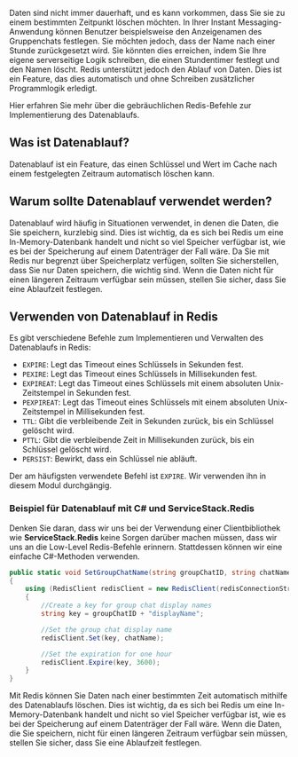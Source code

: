 Daten sind nicht immer dauerhaft, und es kann vorkommen, dass Sie sie zu einem bestimmten Zeitpunkt löschen möchten. In Ihrer Instant Messaging-Anwendung können Benutzer beispielsweise den Anzeigenamen des Gruppenchats festlegen. Sie möchten jedoch, dass der Name nach einer Stunde zurückgesetzt wird. Sie könnten dies erreichen, indem Sie Ihre eigene serverseitige Logik schreiben, die einen Stundentimer festlegt und den Namen löscht. Redis unterstützt jedoch den Ablauf von Daten. Dies ist ein Feature, das dies automatisch und ohne Schreiben zusätzlicher Programmlogik erledigt.

Hier erfahren Sie mehr über die gebräuchlichen Redis-Befehle zur Implementierung des Datenablaufs.

## <a name="what-is-data-expiration"></a>Was ist Datenablauf?

Datenablauf ist ein Feature, das einen Schlüssel und Wert im Cache nach einem festgelegten Zeitraum automatisch löschen kann.

## <a name="why-use-data-expiration"></a>Warum sollte Datenablauf verwendet werden?

Datenablauf wird häufig in Situationen verwendet, in denen die Daten, die Sie speichern, kurzlebig sind.  Dies ist wichtig, da es sich bei Redis um eine In-Memory-Datenbank handelt und nicht so viel Speicher verfügbar ist, wie es bei der Speicherung auf einem Datenträger der Fall wäre. Da Sie mit Redis nur begrenzt über Speicherplatz verfügen, sollten Sie sicherstellen, dass Sie nur Daten speichern, die wichtig sind. Wenn die Daten nicht für einen längeren Zeitraum verfügbar sein müssen, stellen Sie sicher, dass Sie eine Ablaufzeit festlegen.

## <a name="how-to-use-data-expiration-in-redis"></a>Verwenden von Datenablauf in Redis

Es gibt verschiedene Befehle zum Implementieren und Verwalten des Datenablaufs in Redis:

- `EXPIRE`: Legt das Timeout eines Schlüssels in Sekunden fest.
- `PEXIRE`: Legt das Timeout eines Schlüssels in Millisekunden fest.
- `EXPIREAT`: Legt das Timeout eines Schlüssels mit einem absoluten Unix-Zeitstempel in Sekunden fest.
- `PEXPIREAT`: Legt das Timeout eines Schlüssels mit einem absoluten Unix-Zeitstempel in Millisekunden fest.
- `TTL`: Gibt die verbleibende Zeit in Sekunden zurück, bis ein Schlüssel gelöscht wird.
- `PTTL`: Gibt die verbleibende Zeit in Millisekunden zurück, bis ein Schlüssel gelöscht wird.
- `PERSIST`: Bewirkt, dass ein Schlüssel nie abläuft.

Der am häufigsten verwendete Befehl ist `EXPIRE`. Wir verwenden ihn in diesem Modul durchgängig.

### <a name="example-of-data-expiration-using-c-and-servicestackredis"></a>Beispiel für Datenablauf mit C# und ServiceStack.Redis

Denken Sie daran, dass wir uns bei der Verwendung einer Clientbibliothek wie **ServiceStack.Redis** keine Sorgen darüber machen müssen, dass wir uns an die Low-Level Redis-Befehle erinnern. Stattdessen können wir eine einfache C#-Methoden verwenden.

```csharp
public static void SetGroupChatName(string groupChatID, string chatName)
{
    using (RedisClient redisClient = new RedisClient(redisConnectionString))
    {
        //Create a key for group chat display names
        string key = groupChatID + "displayName";

        //Set the group chat display name
        redisClient.Set(key, chatName);

        //Set the expiration for one hour
        redisClient.Expire(key, 3600);
    }
}
```

Mit Redis können Sie Daten nach einer bestimmten Zeit automatisch mithilfe des Datenablaufs löschen. Dies ist wichtig, da es sich bei Redis um eine In-Memory-Datenbank handelt und nicht so viel Speicher verfügbar ist, wie es bei der Speicherung auf einem Datenträger der Fall wäre. Wenn die Daten, die Sie speichern, nicht für einen längeren Zeitraum verfügbar sein müssen, stellen Sie sicher, dass Sie eine Ablaufzeit festlegen.